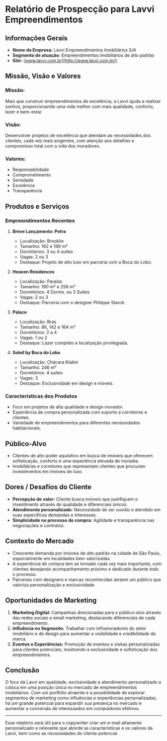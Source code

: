 # Relatório de Prospecção para Lavvi Empreendimentos

## Informações Gerais
- **Nome da Empresa:** Lavvi Empreendimentos Imobiliários S/A
- **Segmento de atuação:** Empreendimentos imobiliários de alto padrão
- **Site:** [www.lavvi.com.br](http://www.lavvi.com.br/)
  
## Missão, Visão e Valores
### Missão:
Mais que construir empreendimentos de excelência, a Lavvi ajuda a realizar sonhos, proporcionando uma vida melhor com mais qualidade, conforto, lazer e bem-estar.

### Visão:
Desenvolver projetos de excelência que atendam as necessidades dos clientes, cada vez mais exigentes, com atenção aos detalhes e compromisso total com a vida dos moradores.

### Valores:
- Responsabilidade
- Comprometimento
- Seriedade
- Excelência
- Transparência

## Produtos e Serviços
### Empreendimentos Recentes
1. **Breve Lançamento: Petra**
   - Localização: Brooklin
   - Tamanho: 162 e 199 m²
   - Dormitórios: 3 ou 4 suítes
   - Vagas: 2 ou 3
   - Destaque: Projeto de alto luxo em parceria com a Boca do Lobo.

2. **Heaven Residences**
   - Localização: Paraíso
   - Tamanho: 190 m² e 258 m²
   - Dormitórios: 4 Dorms. ou 3 Suítes
   - Vagas: 2 ou 3
   - Destaque: Parceria com o designer Philippe Starck.

3. **Palace**
   - Localização: Brás
   - Tamanho: 86, 142 e 164 m²
   - Dormitórios: 2 a 4
   - Vagas: 1 ou 2
   - Destaque: Lazer completo e localização privilegiada.

4. **Soleil by Boca do Lobo**
   - Localização: Chácara Klabin
   - Tamanho: 246 m²
   - Dormitórios: 4 suítes
   - Vagas: 3
   - Destaque: Exclusividade em design e móveis.

### Características dos Produtos
- Foco em projetos de alta qualidade e design inovador.
- Experiência de compra personalizada com suporte a corretores e clientes.
- Variedade de empreendimentos para diferentes necessidades habitacionais.

## Público-Alvo
- Clientes de alto poder aquisitivo em busca de imóveis que oferecem sofisticação, conforto e uma experiência elevada de moradia.
- Imobiliárias e corretores que representam clientes que procuram investimentos em imóveis de luxo.

## Dores / Desafios do Cliente
- **Percepção de valor:** Cliente busca imóveis que justifiquem o investimento através de qualidade e diferenciais únicos.
- **Atendimento personalizado:** Necessidade de ser ouvido e atendido em suas específicas demandas e interesses.
- **Simplicidade no processo de compra:** Agilidade e transparência nas negociações e contratos.

## Contexto do Mercado
- Crescente demanda por imóveis de alto padrão na cidade de São Paulo, especialmente em localidades bem valorizadas.
- A experiência de compra tem se tornado cada vez mais importante, com clientes desejando acompanhamento próximo e dedicado durante todo o processo.
- Parcerias com designers e marcas reconhecidas atraem um público que valoriza personalização e exclusividade.

## Oportunidades de Marketing
1. **Marketing Digital:** Campanhas direcionadas para o público-alvo através das redes sociais e email marketing, destacando diferenciais de cada empreendimento.
2. **Influência no Segmento:** Trabalhar com influenciadores do setor imobiliário e de design para aumentar a visibilidade e credibilidade da marca.
3. **Eventos e Experiências:** Promoção de eventos e visitas personalizadas para clientes potenciais, mostrando a exclusividade e sofisticação dos empreendimentos.

## Conclusão
O foco da Lavvi em qualidade, exclusividade e atendimento personalizado a coloca em uma posição única no mercado de empreendimentos imobiliários. Com um portfólio atraente e a possibilidade de explorar segmentos de marketing como influências e experiências personalizadas, há um grande potencial para expandir sua presença no mercado e aumentar a conversão de interessados em compradores efetivos.

---

Esse relatório será útil para o copywriter criar um e-mail altamente personalizado e relevante que aborde as características e os valores da Lavvi, bem como as necessidades do cliente potencial.